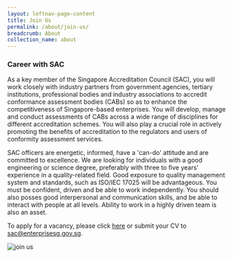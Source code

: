 ```yaml
---
layout: leftnav-page-content
title: Join Us
permalink: /about/join-us/
breadcrumb: About
collection_name: about
---
```

### Career with SAC

As a key member of the Singapore Accreditation Council (SAC), you will work closely with industry partners from government agencies, tertiary institutions, professional bodies and industry associations to accredit conformance assessment bodies (CABs) so as to enhance the competitiveness of Singapore-based enterprises. You will develop, manage and conduct assessments of CABs across a wide range of disciplines for different accreditation schemes. You will also play a crucial role in actively promoting the benefits of accreditation to the regulators and users of conformity assessment services. 

SAC officers are energetic, informed, have a 'can-do' attitude and are committed to excellence. We are looking for individuals with a good engineering or science degree, preferably with three to five years’ experience in a quality-related field. Good exposure to quality management system and standards, such as ISO/IEC 17025 will be advantageous. You must be confident, driven and be able to work independently. You should also posses good interpersonal and communication skills, and be able to interact with people at all levels. Ability to work in a highly driven team is also an asset.

To apply for a vacancy, please click [here](http://careers-gov-search.jobstreet.com.sg/Careers-Gov/job-opening.php?src=3&organization=85&mode=org) or submit your CV to [sac@enterprisesg.gov.sg](mailto:sac@enterprisesg.gov.sg).

![join us](../images/SAC_00451.jpg)
